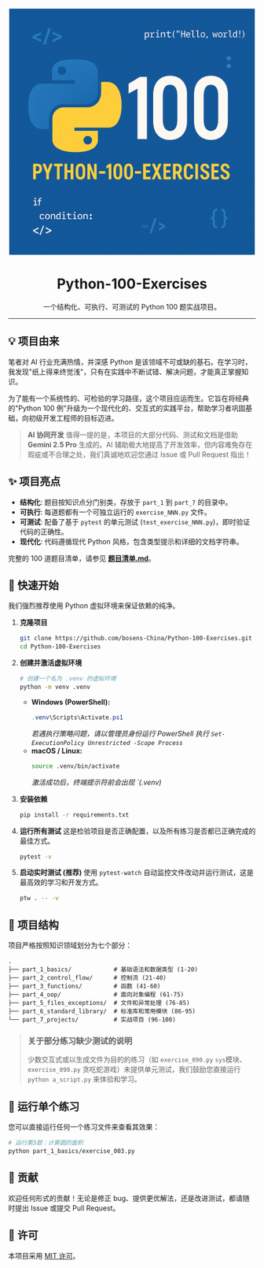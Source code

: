 <p align="center">
  <img src="image.png" alt="Python 100 Exercises Logo" width="500"/>
</p>
<h1 align="center">Python-100-Exercises</h1>

<p align="center">
  一个结构化、可执行、可测试的 Python 100 题实战项目。
</p>

---

## 💡 项目由来

笔者对 AI 行业充满热情，并深感 Python 是该领域不可或缺的基石。在学习时，我发现"纸上得来终觉浅"，只有在实践中不断试错、解决问题，才能真正掌握知识。

为了能有一个系统性的、可检验的学习路径，这个项目应运而生。它旨在将经典的"Python 100 例"升级为一个现代化的、交互式的实践平台，帮助学习者巩固基础，向初级开发工程师的目标迈进。

> **AI 协同开发**
> 值得一提的是，本项目的大部分代码、测试和文档是借助 **Gemini 2.5 Pro** 生成的。AI 辅助极大地提高了开发效率，但内容难免存在瑕疵或不合理之处，我们真诚地欢迎您通过 Issue 或 Pull Request 指出！

## ✨ 项目亮点

- **结构化**: 题目按知识点分门别类，存放于 `part_1` 到 `part_7` 的目录中。
- **可执行**: 每道题都有一个可独立运行的 `exercise_NNN.py` 文件。
- **可测试**: 配备了基于 `pytest` 的单元测试 (`test_exercise_NNN.py`)，即时验证代码的正确性。
- **现代化**: 代码遵循现代 Python 风格，包含类型提示和详细的文档字符串。

完整的 100 道题目清单，请参见 **[题目清单.md](题目清单.md)**。

## 🚀 快速开始

我们强烈推荐使用 Python 虚拟环境来保证依赖的纯净。

1.  **克隆项目**

    ```bash
    git clone https://github.com/bosens-China/Python-100-Exercises.git
    cd Python-100-Exercises
    ```

2.  **创建并激活虚拟环境**

    ```bash
    # 创建一个名为 .venv 的虚拟环境
    python -m venv .venv
    ```

    - **Windows (PowerShell):**
      ```powershell
      .venv\Scripts\Activate.ps1
      ```
      _若遇执行策略问题，请以管理员身份运行 PowerShell 执行 `Set-ExecutionPolicy Unrestricted -Scope Process`_
    - **macOS / Linux:**
      ```bash
      source .venv/bin/activate
      ```
      _激活成功后，终端提示符前会出现 `(.venv)_

3.  **安装依赖**

    ```bash
    pip install -r requirements.txt
    ```

4.  **运行所有测试**
    这是检验项目是否正确配置，以及所有练习是否都已正确完成的最佳方式。

    ```bash
    pytest -v
    ```

5.  **启动实时测试 (推荐)**
    使用 `pytest-watch` 自动监控文件改动并运行测试，这是最高效的学习和开发方式。
    ```bash
    ptw . -- -v
    ```

## 📂 项目结构

项目严格按照知识领域划分为七个部分：

```
.
├── part_1_basics/            # 基础语法和数据类型 (1-20)
├── part_2_control_flow/      # 控制流 (21-40)
├── part_3_functions/         # 函数 (41-60)
├── part_4_oop/               # 面向对象编程 (61-75)
├── part_5_files_exceptions/  # 文件和异常处理 (76-85)
├── part_6_standard_library/  # 标准库和常用模块 (86-95)
└── part_7_projects/          # 实战项目 (96-100)
```

> ### 关于部分练习缺少测试的说明
>
> 少数交互式或以生成文件为目的的练习（如 `exercise_090.py` `sys`模块、`exercise_099.py` 贪吃蛇游戏）未提供单元测试，我们鼓励您直接运行 `python a_script.py` 来体验和学习。

## 🏃 运行单个练习

您可以直接运行任何一个练习文件来查看其效果：

```bash
# 运行第3题：计算圆的面积
python part_1_basics/exercise_003.py
```

## 🤝 贡献

欢迎任何形式的贡献！无论是修正 bug、提供更优解法，还是改进测试，都请随时提出 Issue 或提交 Pull Request。

## 📜 许可

本项目采用 [MIT 许可](LICENSE)。
